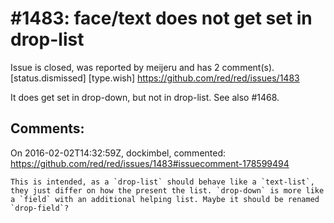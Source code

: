 
#1483: face/text does not get set in drop-list
================================================================================
Issue is closed, was reported by meijeru and has 2 comment(s).
[status.dismissed] [type.wish]
<https://github.com/red/red/issues/1483>

It does get set in drop-down, but not in drop-list. See also #1468.



Comments:
--------------------------------------------------------------------------------

On 2016-02-02T14:32:59Z, dockimbel, commented:
<https://github.com/red/red/issues/1483#issuecomment-178599494>

    This is intended, as a `drop-list` should behave like a `text-list`, they just differ on how the present the list. `drop-down` is more like a `field` with an additional helping list. Maybe it should be renamed `drop-field`?

